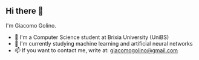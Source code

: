 ## Hi there 👋

I'm Giacomo Golino.

- 🔭 I'm a Computer Science student at Brixia University (UniBS)
- 🌱 I'm currently studying machine learning and artificial neural networks
- 📫 If you want to contact me, write at: giacomogolino@gmail.com
